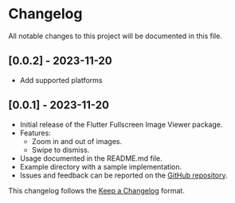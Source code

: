 # Changelog

All notable changes to this project will be documented in this file.
## [0.0.2] - 2023-11-20
- Add supported platforms

## [0.0.1] - 2023-11-20
- Initial release of the Flutter Fullscreen Image Viewer package.
- Features:
    - Zoom in and out of images.
    - Swipe to dismiss.
- Usage documented in the README.md file.
- Example directory with a sample implementation.
- Issues and feedback can be reported on the [GitHub repository](https://github.com/anisovdev/flutter-image-fullscreen-viewer).

This changelog follows the [Keep a Changelog](https://keepachangelog.com/en/1.0.0/) format.